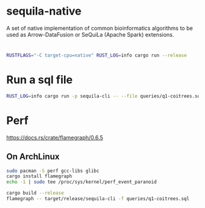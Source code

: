 # sequila-native
A set of native implementation of common bioinformatics algorithms to be used as Arrow-DataFusion or SeQuiLa (Apache Spark) extensions.

#
```bash
RUSTFLAGS="-C target-cpu=native" RUST_LOG=info cargo run --release
```

# Run a sql file
```bash
RUST_LOG=info cargo run -p sequila-cli -- --file queries/q1-coitrees.sql
```

# Perf

https://docs.rs/crate/flamegraph/0.6.5

## On ArchLinux

```bash
sudo pacman -S perf gcc-libs glibc
cargo install flamegraph
echo -1 | sudo tee /proc/sys/kernel/perf_event_paranoid

cargo build --release
flamegraph -- target/release/sequila-cli -f queries/q1-coitrees.sql
```